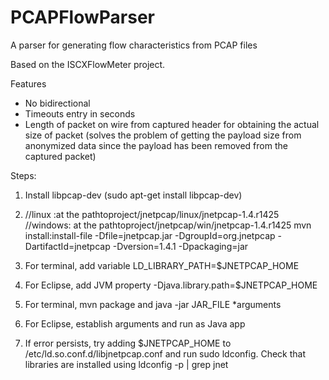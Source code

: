 # PCAPFlowParser
A parser for generating flow characteristics from PCAP files

Based on the ISCXFlowMeter project.

Features
 - No bidirectional
 - Timeouts entry in seconds
 - Length of packet on wire from captured header for obtaining the actual size of packet (solves the problem of getting the payload size from anonymized data since the payload has been removed from the captured packet) 

Steps:
1. Install libpcap-dev (sudo apt-get install libpcap-dev)

2. //linux :at the pathtoproject/jnetpcap/linux/jnetpcap-1.4.r1425
//windows: at the pathtoproject/jnetpcap/win/jnetpcap-1.4.r1425
mvn install:install-file -Dfile=jnetpcap.jar -DgroupId=org.jnetpcap -DartifactId=jnetpcap -Dversion=1.4.1 -Dpackaging=jar

3. For terminal, add variable LD_LIBRARY_PATH=$JNETPCAP_HOME

4. For Eclipse, add JVM property -Djava.library.path=$JNETPCAP_HOME

5. For terminal, mvn package and java -jar JAR_FILE *arguments

6. For Eclipse, establish arguments and run as Java app

7. If error persists, try adding $JNETPCAP_HOME to /etc/ld.so.conf.d/libjnetpcap.conf and run sudo ldconfig. Check that libraries are installed using ldconfig -p | grep jnet